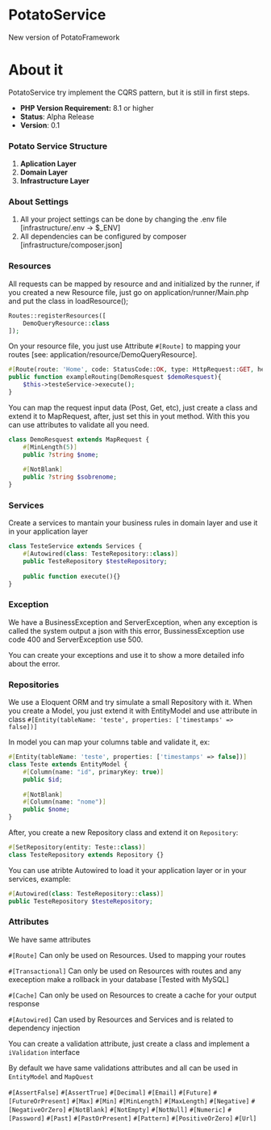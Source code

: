 # PotatoService
New version of PotatoFramework


# About it
PotatoService try implement the CQRS pattern, but it is still in first steps.

* **PHP Version Requirement:** 8.1 or higher
* **Status**: Alpha Release
* **Version**: 0.1

### Potato Service Structure
1. **Aplication Layer**
2. **Domain Layer**
3. **Infrastructure Layer**

### About Settings
1. All your project settings can be done by changing the .env file [infrastructure/.env -> $_ENV]
2. All dependencies can be configured by composer [infrastructure/composer.json]

### Resources
All requests can be mapped by resource and and initialized by the runner, if you created a new Resource file, just go on application/runner/Main.php and put the class in loadResource();

```php
Routes::registerResources([
	DemoQueryResource::class
]);
```

On your resource file, you just use Attribute `#[Route]` to mapping your routes [see: application/resource/DemoQueryResource].

```php
#[Route(route: 'Home', code: StatusCode::OK, type: HttpRequest::GET, headers: [ ContentType::CONTENT_JS ])]
public function exampleRouting(DemoResquest $demoResquest){
	$this->testeService->execute();
}
```

You can map the request input data (Post, Get, etc), just create a class and extend it to MapRequest, after, just set this in yout method. With this you can use attributes to validate all you need.

```php
class DemoResquest extends MapRequest { 
	#[MinLength(5)]
	public ?string $nome;
	
	#[NotBlank]
	public ?string $sobrenome;
}
```

### Services
Create a services to mantain your business rules in domain layer and use it in your application layer

```php
class TesteService extends Services {
	#[Autowired(class: TesteRepository::class)]
	public TesteRepository $testeRepository;
	
	public function execute(){}
}
```

### Exception
We have a BusinessException and ServerException, when any exception is called the system output a json with this error, BussinessException use code 400 and ServerException use 500.

You can create your exceptions and use it to show a more detailed info about the error.

### Repositories
We use a Eloquent ORM and try simulate a small Repository with it. When you create a Model, you just extend it with EntityModel and use attribute in class `#[Entity(tableName: 'teste', properties: ['timestamps' => false])]`

In model you can map your columns table and validate it, ex:

```php
#[Entity(tableName: 'teste', properties: ['timestamps' => false])]
class Teste extends EntityModel {
	#[Column(name: "id", primaryKey: true)]
	public $id;
	
	#[NotBlank]
	#[Column(name: "nome")]
	public $nome;
}
```

After, you create a new Repository class and extend it on `Repository`:

```php
#[SetRepository(entity: Teste::class)]
class TesteRepository extends Repository {}
```

You can use atribte Autowired to load it your application layer or in your services, example:

```php
#[Autowired(class: TesteRepository::class)]
public TesteRepository $testeRepository;
```

### Attributes
We have same attributes

`#[Route]` Can only be used on Resources. Used  to mapping your routes

`#[Transactional]`  Can only be used on Resources with routes and any exeception make a rollback in your database [Tested with MySQL]

`#[Cache]` Can only be used on Resources to create a cache for your output response

`#[Autowired]` Can used by Resources and Services and is related to dependency injection

You can create a validation attribute, just create a class and implement a `iValidation` interface

By default we have same validations attributes and all can be used in `EntityModel` and `MapQuest`

`#[AssertFalse]`
`#[AssertTrue]`
`#[Decimal]`
`#[Email]`
`#[Future]`
`#[FutureOrPresent]`
`#[Max]`
`#[Min]`
`#[MinLength]`
`#[MaxLength]`
`#[Negative]`
`#[NegativeOrZero]`
`#[NotBlank]`
`#[NotEmpty]`
`#[NotNull]`
`#[Numeric]`
`#[Password]`
`#[Past]`
`#[PastOrPresent]`
`#[Pattern]`
`#[PositiveOrZero]`
`#[Url]`
